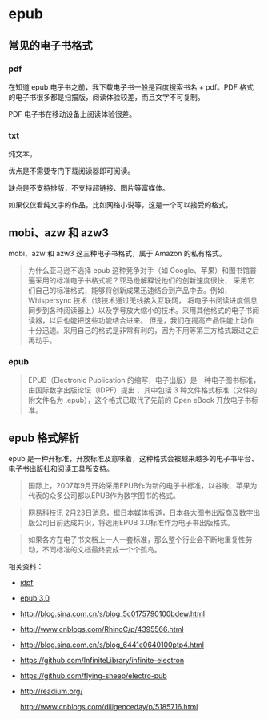 # epub

## 常见的电子书格式

### pdf

在知道 epub 电子书之前，我下载电子书一般是百度搜索书名 + pdf。PDF 格式的电子书很多都是扫描版，阅读体验较差，而且文字不可复制。

PDF 电子书在移动设备上阅读体验很差。

### txt

纯文本。

优点是不需要专门下载阅读器即可阅读。

缺点是不支持排版，不支持超链接、图片等富媒体。

如果仅仅看纯文字的作品，比如网络小说等，这是一个可以接受的格式。

## mobi、azw 和 azw3

mobi、azw 和 azw3 这三种电子书格式，属于 Amazon 的私有格式。

> 为什么亚马逊不选择 epub 这种竞争对手（如 Google、苹果）和图书馆普遍采用的标准电子书格式呢？亚马逊解释说他们的创新速度很快，
采用它们自己的标准格式，能够将创新成果迅速结合到产品中去。例如，Whispersync 技术（该技术通过无线接入互联网，
将电子书阅读进度信息同步到各种阅读器上）以及字号放大缩小的技术。采用其他格式的电子书阅读器，以后也能把这些功能结合进来。
但是，我们在提高产品性能上动作十分迅速。采用自己的格式是非常有利的，因为不用等第三方格式跟进之后再动手。

### epub

> EPUB（Electronic Publication 的缩写，电子出版）是一种电子图书标准，由国际数字出版论坛（IDPF）提出；
其中包括 3 种文件格式标准（文件的附文件名为 .epub），这个格式已取代了先前的 Open eBook 开放电子书标准。

## epub 格式解析

epub 是一种开标准，开放标准及意味着，这种格式会被越来越多的电子书平台、电子书出版社和阅读工具所支持。


> 国际上，2007年9月开始采用EPUB作为新的电子书标准，以谷歌、苹果为代表的众多公司都以EPUB作为数字图书的格式。

> 网易科技讯 2月23日消息，据日本媒体报道，日本各大图书出版商及数字出版公司日前达成共识，将选用EPUB 3.0标准作为电子书出版格式。

> 如果各方在电子书文档上一人一套标准，那么整个行业会不断地重复性劳动，不同标准的文档最终变成一个个孤岛。

相关资料：

* [idpf](http://idpf.org/)
* [epub 3.0](http://idpf.org/epub/30)
* http://blog.sina.com.cn/s/blog_5c0175790100bdew.html
* http://www.cnblogs.com/RhinoC/p/4395566.html
* http://blog.sina.com.cn/s/blog_6441e0640100ptp4.html

* https://github.com/InfiniteLibrary/infinite-electron
* https://github.com/flying-sheep/electro-pub

* http://readium.org/
  
  http://www.cnblogs.com/diligenceday/p/5185716.html